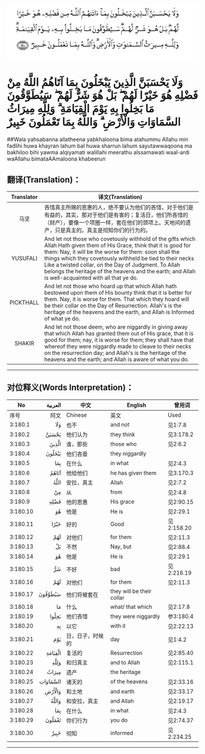 ![003:180](images/003_180.gif)

# وَلَا يَحْسَبَنَّ الَّذِينَ يَبْخَلُونَ بِمَا آتَاهُمُ اللَّهُ مِنْ فَضْلِهِ هُوَ خَيْرًا لَهُمْ ۖ بَلْ هُوَ شَرٌّ لَهُمْ ۖ سَيُطَوَّقُونَ مَا بَخِلُوا بِهِ يَوْمَ الْقِيَامَةِ ۗ وَلِلَّهِ مِيرَاثُ السَّمَاوَاتِ وَالْأَرْضِ ۗ وَاللَّهُ بِمَا تَعْمَلُونَ خَبِيرٌ 

##Wala yahsabanna allatheena yabkhaloona bima atahummu Allahu min fadlihi huwa khayran lahum bal huwa sharrun lahum sayutawwaqoona ma bakhiloo bihi yawma alqiyamati walillahi meerathu alssamawati waal-ardi waAllahu bimataAAmaloona khabeerun 

## 翻译(Translation)：

| Translator | 译文(Translation)                                            |
| :--------: | ------------------------------------------------------------ |
|    马坚    | 吝惜真主所赐的恩惠的人，绝不要认为他们的吝惜，对于他们是有益的，其实，那对于他们是有害的；复活日，他们所吝惜的（财产），要像一个项圈一样，套在他们的颈项上。天地间的遗产，只是真主的。真主是彻知你们的行为的。 |
|  YUSUFALI  | And let not those who covetously withhold of the gifts which Allah Hath given them of His Grace, think that it is good for them: Nay, it will be the worse for them: soon shall the things which they covetously withheld be tied to their necks Like a twisted collar, on the Day of Judgment. To Allah belongs the heritage of the heavens and the earth; and Allah is well-acquainted with all that ye do. |
| PICKTHALL  | And let not those who hoard up that which Allah hath bestowed upon them of His bounty think that it is better for them. Nay, it is worse for them. That which they hoard will be their collar on the Day of Resurrection. Allah's is the heritage of the heavens and the earth, and Allah is Informed of what ye do. |
|   SHAKIR   | And let not those deem, who are niggardly in giving away that which Allah has granted them out of His grace, that it is good for them; nay, it is worse for them; they shall have that whereof they were niggardly made to cleave to their necks on the resurrection day; and Allah's is the heritage of the heavens and the earth; and Allah is aware of what you do. |

---

## 对位释义(Words Interpretation)：

| No   | العربية | 中文    | English | 曾用词 |
| ---- | ------: | ------- | ------- | ------ |
| 序号 |    阿文 | Chinese | 英文    | Used   |
| 3:180.1  | وَلَا      | 也不             | and not                   | 见1:7.8    |
| 3:180.2  | يَحْسَبَنَّ    | 他们认为         | they think                | 见3:178.2  |
| 3:180.3  | الَّذِينَ    | 谁，那些         | those who                 | 见2:6.2    |
| 3:180.4  | يَبْخَلُونَ   | 他们吝啬         | they niggardly            |            |
| 3:180.5  | بِمَا      | 在什么           | in what                   | 见2:4.3    |
| 3:180.6  | آتَاهُمُ    | 他给他们         | he has given them         | 见3:170.3  |
| 3:180.7  | اللَّهُ     | 安拉，真主       | Allah                     | 见2:7.2 |
| 3:180.8  | مِنْ       | 从               | from                      | 见2:4.8    |
| 3:180.9  | فَضْلِهِ     | 他的恩惠         | His grace                 | 见2:90.15  |
| 3:180.10 | هُوَ       | 他是             | He is                     | 见2:29.1   |
| 3:180.11 | خَيْرًا     | 好的             | Good                      | 见2:158.20 |
| 3:180.12 | لَهُمْ      | 对他们           | for them                  | 见2:11.3   |
| 3:180.13 | بَلْ       | 不然             | Nay, but                  | 见2:88.4   |
| 3:180.14 | هُوَ       | 他是             | He is                     | 见2:29.1   |
| 3:180.15 | شَرٌّ       | 不好             | bad                       | 见2:216.19 |
| 3:180.16 | لَهُمْ      | 对他们           | for them                  | 见2:11.3   |
| 3:180.17 | سَيُطَوَّقُونَ  | 他们将被套在     | they will be their collar |            |
| 3:180.18 | مَا       | 什么             | what/ that which          | 见2:17.8   |
| 3:180.19 | بَخِلُوا    | 他们吝惜         | they were niggardly       | 参3:180.4  |
| 3:180.20 | بِهِ       | 以它             | with it                   | 见2:22.13  |
| 3:180.21 | يَوْمَ      | 日，日子，时候的 | day                       | 见1:4.2    |
| 3:180.22 | الْقِيَامَةِ  | 复活的           | Resurrection              | 见2:85.40  |
| 3:180.23 | وَلِلَّهِ     | 和归真主         | and to Allah              | 见2:115.1  |
| 3:180.24 | مِيرَاثُ    | 遗产             | the heritage              |            |
| 3:180.25 | السَّمَاوَاتِ | 诸天的         | of the heavens            | 见2:33.16  |
| 3:180.26 | وَالْأَرْضِ   | 和土地           | and earth                 | 见2:33.17  |
| 3:180.27 | وَاللَّهُ    | 和安拉，真主     | and Allah                 | 见2:19.17  |
| 3:180.28 | بِمَا      | 在什么           | in what                   | 见2:4.3    |
| 3:180.29 | تَعْمَلُونَ   | 你们行为         | you do                    | 见2:74.37  |
| 3:180.30 | خَبِيرٌ     | 彻知             | informed                  | 见2:234.25 |

---
